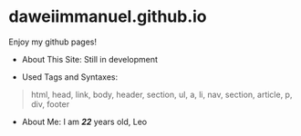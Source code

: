 # daweiimmanuel.github.io
Enjoy my github pages!
* About This Site:
Still in development
- Used Tags and Syntaxes:
> html, head, link, body, header, section, ul, a, li, nav, section, article, p, div, footer
- About Me:
I am **_22_** years old, Leo
